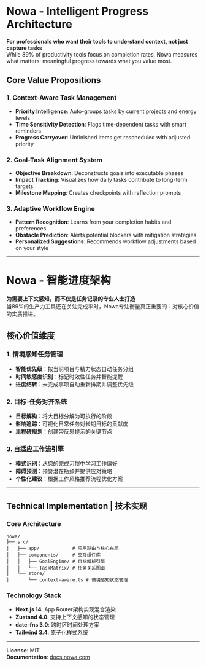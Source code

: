 # Nowa - Intelligent Progress Architecture

**For professionals who want their tools to understand context, not just capture tasks**  
While 89% of productivity tools focus on completion rates, Nowa measures what matters: meaningful progress towards what you value most.

## Core Value Propositions

### 1. Context-Aware Task Management
- **Priority Intelligence**: Auto-groups tasks by current projects and energy levels
- **Time Sensitivity Detection**: Flags time-dependent tasks with smart reminders
- **Progress Carryover**: Unfinished items get rescheduled with adjusted priority

### 2. Goal-Task Alignment System
- **Objective Breakdown**: Deconstructs goals into executable phases
- **Impact Tracking**: Visualizes how daily tasks contribute to long-term targets
- **Milestone Mapping**: Creates checkpoints with reflection prompts

### 3. Adaptive Workflow Engine
- **Pattern Recognition**: Learns from your completion habits and preferences
- **Obstacle Prediction**: Alerts potential blockers with mitigation strategies
- **Personalized Suggestions**: Recommends workflow adjustments based on your style

---

# Nowa - 智能进度架构

**为需要上下文感知，而不仅是任务记录的专业人士打造**  
当89%的生产力工具还在关注完成率时，Nowa专注衡量真正重要的：对核心价值的实质推进。

## 核心价值维度

### 1. 情境感知任务管理
- **智能优先级**：按当前项目与精力状态自动任务分组
- **时间敏感度识别**：标记时效性任务并智能提醒
- **进度结转**：未完成事项自动重新排期并调整优先级

### 2. 目标-任务对齐系统
- **目标解构**：将大目标分解为可执行的阶段
- **影响追踪**：可视化日常任务对长期目标的贡献度
- **里程碑规划**：创建带反思提示的关键节点

### 3. 自适应工作流引擎
- **模式识别**：从您的完成习惯中学习工作偏好
- **障碍预测**：预警潜在瓶颈并提供应对策略
- **个性化建议**：根据工作风格推荐流程优化方案

---

## Technical Implementation | 技术实现

### Core Architecture
```text
nowa/
├── src/
│   ├── app/            # 应用路由与核心布局
│   ├── components/     # 交互组件库
│   │   ├── GoalEngine/ # 目标解析引擎
│   │   └── TaskMatrix/ # 任务关系图谱
│   └── store/
│       └── context-aware.ts # 情境感知状态管理
```

### Technology Stack
- **Next.js 14**: App Router架构实现混合渲染
- **Zustand 4.0**: 支持上下文感知的状态管理
- **date-fns 3.0**: 跨时区时间处理方案
- **Tailwind 3.4**: 原子化样式系统

---

**License**: MIT  
**Documentation**: [docs.nowa.com](https://docs.nowa.com)
